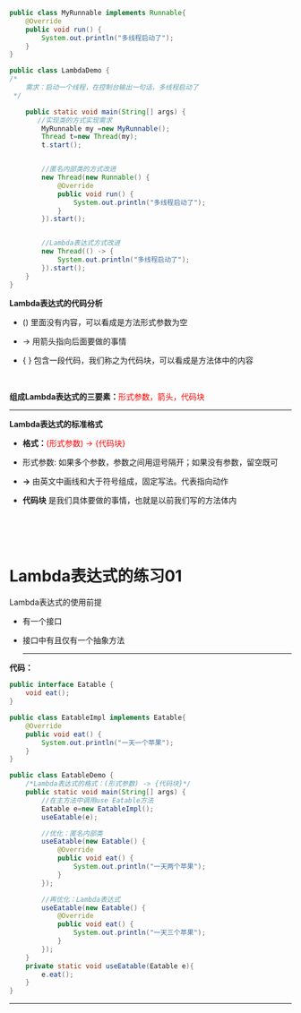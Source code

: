 ```java
public class MyRunnable implements Runnable{
    @Override
    public void run() {
        System.out.println("多线程启动了");
    }
}
```
```java
public class LambdaDemo {
/*
    需求：启动一个线程，在控制台输出一句话，多线程启动了
 */

    public static void main(String[] args) {
       //实现类的方式实现需求
        MyRunnable my =new MyRunnable();
        Thread t=new Thread(my);
        t.start();


        //匿名内部类的方式改进
        new Thread(new Runnable() {
            @Override
            public void run() {
                System.out.println("多线程启动了");
            }
        }).start();


        //Lambda表达式方式改进
        new Thread(() -> {
            System.out.println("多线程启动了");
        }).start();
    }
}
```



**Lambda表达式的代码分析**

- ()    里面没有内容，可以看成是方法形式参数为空

- ->   用箭头指向后面要做的事情

- { }   包含一段代码，我们称之为代码块，可以看成是方法体中的内容

  ​           

**组成Lambda表达式的三要素：**<font color=red>形式参数，箭头，代码块</font>



------

**Lambda表达式的标准格式**

- **格式：**<font color=red>(形式参数) -> {代码块}</font>

- 形式参数:  如果多个参数，参数之间用逗号隔开；如果没有参数，留空既可

- **->**    由英文中画线和大于符号组成，固定写法。代表指向动作

- **代码块**    是我们具体要做的事情，也就是以前我们写的方法体内  



</br></br></br>

#                    Lambda表达式的练习01

Lambda表达式的使用前提

- 有一个接口

- 接口中有且仅有一个抽象方法

  ------

  

**代码：**

```java
public interface Eatable {
    void eat();
}
```

```java
public class EatableImpl implements Eatable{
    @Override
    public void eat() {
        System.out.println("一天一个苹果");
    }
}

```

```java
public class EatableDemo {
    /*Lambda表达式的格式：(形式参数) -> {代码块}*/
    public static void main(String[] args) {
        //在主方法中调用use Eatable方法
        Eatable e=new EatableImpl();
        useEatable(e);

        //优化：匿名内部类
        useEatable(new Eatable() {
            @Override
            public void eat() {
                System.out.println("一天两个苹果");
            }
        });

        //再优化：Lambda表达式
        useEatable(new Eatable() {
            @Override
            public void eat() {
                System.out.println("一天三个苹果");
            }
        });
    }
    private static void useEatable(Eatable e){
        e.eat();
    }
}

```

------


